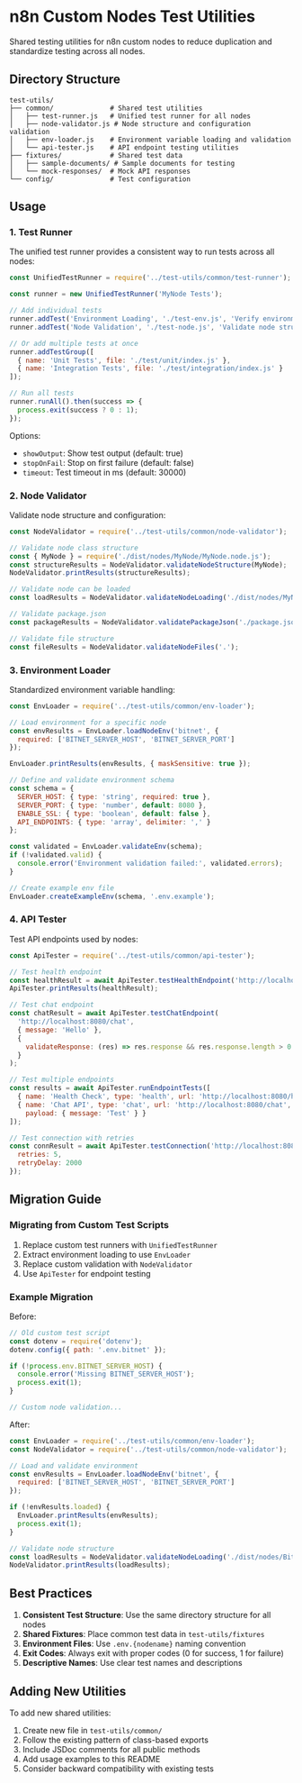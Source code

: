 # n8n Custom Nodes Test Utilities

Shared testing utilities for n8n custom nodes to reduce duplication and standardize testing across all nodes.

## Directory Structure

```
test-utils/
├── common/              # Shared test utilities
│   ├── test-runner.js   # Unified test runner for all nodes
│   ├── node-validator.js # Node structure and configuration validation
│   ├── env-loader.js    # Environment variable loading and validation
│   └── api-tester.js    # API endpoint testing utilities
├── fixtures/            # Shared test data
│   ├── sample-documents/ # Sample documents for testing
│   └── mock-responses/  # Mock API responses
└── config/              # Test configuration
```

## Usage

### 1. Test Runner

The unified test runner provides a consistent way to run tests across all nodes:

```javascript
const UnifiedTestRunner = require('../test-utils/common/test-runner');

const runner = new UnifiedTestRunner('MyNode Tests');

// Add individual tests
runner.addTest('Environment Loading', './test-env.js', 'Verify environment variables');
runner.addTest('Node Validation', './test-node.js', 'Validate node structure');

// Or add multiple tests at once
runner.addTestGroup([
  { name: 'Unit Tests', file: './test/unit/index.js' },
  { name: 'Integration Tests', file: './test/integration/index.js' }
]);

// Run all tests
runner.runAll().then(success => {
  process.exit(success ? 0 : 1);
});
```

Options:
- `showOutput`: Show test output (default: true)
- `stopOnFail`: Stop on first failure (default: false)
- `timeout`: Test timeout in ms (default: 30000)

### 2. Node Validator

Validate node structure and configuration:

```javascript
const NodeValidator = require('../test-utils/common/node-validator');

// Validate node class structure
const { MyNode } = require('./dist/nodes/MyNode/MyNode.node.js');
const structureResults = NodeValidator.validateNodeStructure(MyNode);
NodeValidator.printResults(structureResults);

// Validate node can be loaded
const loadResults = NodeValidator.validateNodeLoading('./dist/nodes/MyNode/MyNode.node.js');

// Validate package.json
const packageResults = NodeValidator.validatePackageJson('./package.json');

// Validate file structure
const fileResults = NodeValidator.validateNodeFiles('.');
```

### 3. Environment Loader

Standardized environment variable handling:

```javascript
const EnvLoader = require('../test-utils/common/env-loader');

// Load environment for a specific node
const envResults = EnvLoader.loadNodeEnv('bitnet', {
  required: ['BITNET_SERVER_HOST', 'BITNET_SERVER_PORT']
});

EnvLoader.printResults(envResults, { maskSensitive: true });

// Define and validate environment schema
const schema = {
  SERVER_HOST: { type: 'string', required: true },
  SERVER_PORT: { type: 'number', default: 8080 },
  ENABLE_SSL: { type: 'boolean', default: false },
  API_ENDPOINTS: { type: 'array', delimiter: ',' }
};

const validated = EnvLoader.validateEnv(schema);
if (!validated.valid) {
  console.error('Environment validation failed:', validated.errors);
}

// Create example env file
EnvLoader.createExampleEnv(schema, '.env.example');
```

### 4. API Tester

Test API endpoints used by nodes:

```javascript
const ApiTester = require('../test-utils/common/api-tester');

// Test health endpoint
const healthResult = await ApiTester.testHealthEndpoint('http://localhost:8080/health');
ApiTester.printResults(healthResult);

// Test chat endpoint
const chatResult = await ApiTester.testChatEndpoint(
  'http://localhost:8080/chat',
  { message: 'Hello' },
  { 
    validateResponse: (res) => res.response && res.response.length > 0 
  }
);

// Test multiple endpoints
const results = await ApiTester.runEndpointTests([
  { name: 'Health Check', type: 'health', url: 'http://localhost:8080/health' },
  { name: 'Chat API', type: 'chat', url: 'http://localhost:8080/chat', 
    payload: { message: 'Test' } }
]);

// Test connection with retries
const connResult = await ApiTester.testConnection('http://localhost:8080', {
  retries: 5,
  retryDelay: 2000
});
```

## Migration Guide

### Migrating from Custom Test Scripts

1. Replace custom test runners with `UnifiedTestRunner`
2. Extract environment loading to use `EnvLoader`
3. Replace custom validation with `NodeValidator`
4. Use `ApiTester` for endpoint testing

### Example Migration

Before:
```javascript
// Old custom test script
const dotenv = require('dotenv');
dotenv.config({ path: '.env.bitnet' });

if (!process.env.BITNET_SERVER_HOST) {
  console.error('Missing BITNET_SERVER_HOST');
  process.exit(1);
}

// Custom node validation...
```

After:
```javascript
const EnvLoader = require('../test-utils/common/env-loader');
const NodeValidator = require('../test-utils/common/node-validator');

// Load and validate environment
const envResults = EnvLoader.loadNodeEnv('bitnet', {
  required: ['BITNET_SERVER_HOST', 'BITNET_SERVER_PORT']
});

if (!envResults.loaded) {
  EnvLoader.printResults(envResults);
  process.exit(1);
}

// Validate node structure
const loadResults = NodeValidator.validateNodeLoading('./dist/nodes/BitNet/BitNet.node.js');
NodeValidator.printResults(loadResults);
```

## Best Practices

1. **Consistent Test Structure**: Use the same directory structure for all nodes
2. **Shared Fixtures**: Place common test data in `test-utils/fixtures`
3. **Environment Files**: Use `.env.{nodename}` naming convention
4. **Exit Codes**: Always exit with proper codes (0 for success, 1 for failure)
5. **Descriptive Names**: Use clear test names and descriptions

## Adding New Utilities

To add new shared utilities:

1. Create new file in `test-utils/common/`
2. Follow the existing pattern of class-based exports
3. Include JSDoc comments for all public methods
4. Add usage examples to this README
5. Consider backward compatibility with existing tests
